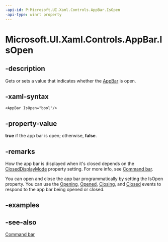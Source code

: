 ```yaml
---
-api-id: P:Microsoft.UI.Xaml.Controls.AppBar.IsOpen
-api-type: winrt property
---
```


<!-- Property syntax
public bool IsOpen { get;  set; }
-->

# Microsoft.UI.Xaml.Controls.AppBar.IsOpen

## -description

Gets or sets a value that indicates whether the [AppBar](appbar.md) is open.

## -xaml-syntax

```xaml
<AppBar IsOpen="bool"/>
```

## -property-value

**true** if the app bar is open; otherwise, **false**.

## -remarks

How the app bar is displayed when it's closed depends on the [ClosedDisplayMode](appbar_closeddisplaymode.md) property setting. For more info, see [Command bar](/windows/apps/design/controls/command-bar).

You can open and close the app bar programmatically by setting the IsOpen property. You can use the [Opening](appbar_opening.md), [Opened](appbar_opened.md), [Closing](appbar_closing.md), and [Closed](appbar_closed.md) events to respond to the app bar being opened or closed.

## -examples

## -see-also

[Command bar](/windows/apps/design/controls/command-bar)
